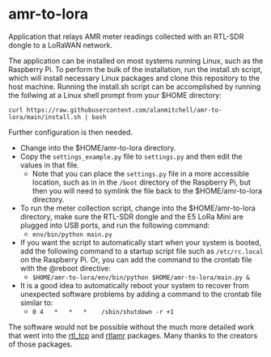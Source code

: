 # amr-to-lora
Application that relays AMR meter readings collected with an RTL-SDR dongle to a LoRaWAN network.

The application can be installed on most systems running Linux, such as the Raspberry Pi.
To perform the bulk of the installation, run the install.sh script, which will install
necessary Linux packages and clone this repository to the host machine.  Running the install.sh
script can be accomplished by running the follwing at a Linux shell prompt from your $HOME 
directory:

    curl https://raw.githubusercontent.com/alanmitchell/amr-to-lora/main/install.sh | bash

Further configuration is then needed.  

* Change into the $HOME/amr-to-lora directory.
* Copy the `settings_example.py` file to `settings.py` and then edit the values in that file.
    * Note that you can place the `settings.py` file in a more accessible location, such as in
      in the `/boot` directory of the Raspberry Pi, but then you will need to symlink the file
      back to the $HOME/amr-to-lora directory.
* To run the meter collection script, change into the $HOME/amr-to-lora directory, make sure the
  RTL-SDR dongle and the E5 LoRa Mini are plugged into USB ports, and run the following command:
    * `env/bin/python main.py`
* If you want the script to automatically start when your system is booted, add the following
  command to a startup script file such as `/etc/rc.local` on the Raspberry Pi.  Or, you can add
  the command to the crontab file with the @reboot directive:
    * `$HOME/amr-to-lora/env/bin/python $HOME/amr-to-lora/main.py &`
* It is a good idea to automatically reboot your system to recover from unexpected software problems
  by adding a command to the crontab file similar to:
    * `0 4   *   *   *    /sbin/shutdown -r +1`

The software would not be possible without the much more detailed work that went into the
[rtl_tcp](https://www.rtl-sdr.com/) and [rtlamr](https://github.com/bemasher/rtlamr) packages.
Many thanks to the creators of those packages.
